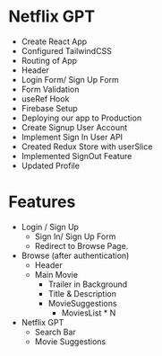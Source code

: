 # Netflix GPT

- Create React App
- Configured TailwindCSS
- Routing of App
- Header
- Login Form/ Sign Up Form
- Form Validation
- useRef Hook
- Firebase Setup
- Deploying our app to Production
- Create Signup User Account
- Implement Sign In User API
- Created Redux Store with userSlice
- Implemented SignOut Feature
- Updated Profile

# Features

- Login / Sign Up
  - Sign In/ Sign Up Form
  - Redirect to Browse Page.
- Browse (after authentication)
  - Header
  - Main Movie
    - Trailer in Background
    - Title & Description
    - MovieSuggestions
      - MoviesList \* N
- Netflix GPT
  - Search Bar
  - Movie Suggestions
